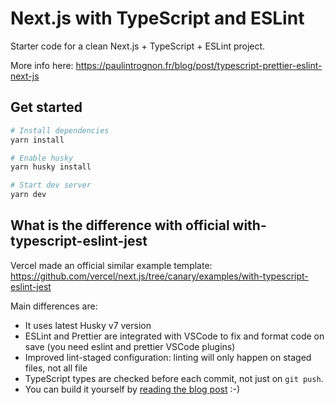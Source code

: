# Next.js with TypeScript and ESLint

Starter code for a clean Next.js + TypeScript + ESLint project.

More info here: https://paulintrognon.fr/blog/post/typescript-prettier-eslint-next-js

## Get started

```sh
# Install dependencies
yarn install

# Enable husky
yarn husky install

# Start dev server
yarn dev
```

## What is the difference with official with-typescript-eslint-jest

Vercel made an official similar example template: https://github.com/vercel/next.js/tree/canary/examples/with-typescript-eslint-jest

Main differences are:

- It uses latest Husky v7 version
- ESLint and Prettier are integrated with VSCode to fix and format code on save (you need eslint and prettier VSCode plugins)
- Improved lint-staged configuration: linting will only happen on staged files, not all file
- TypeScript types are checked before each commit, not just on `git push`.
- You can build it yourself by [reading the blog post](https://paulintrognon.fr/blog/typescript-prettier-eslint-next-js) :-)
